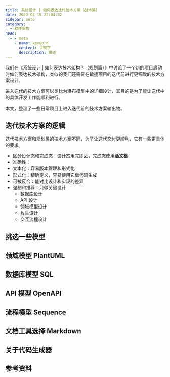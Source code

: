 ```yaml
---
title: 系统设计 | 如何表达迭代技术方案（战术篇）
date: 2023-04-18 22:04:32
sidebar: auto
category: 
  - 软件架构
head:
  - - meta
    - name: keyword
      content: 关键字
      description: 描述
---
```


我们在《系统设计 | 如何表达技术架构？（规划篇）》中讨论了一个新的项目启动时如何表达技术架构，类似的我们还需要在敏捷项目的迭代前进行更细致的技术方案设计。

进入迭代的技术方案可以类比为瀑布模型中的详细设计，其目的是为了能让迭代中的具体开发工作能顺利进行。

本文，整理了一些日常项目上进入迭代前的技术方案输出物。

## 迭代技术方案的逻辑

迭代技术方案和规划类的技术方案不同，为了让迭代交付更顺利，它有一些更具体的要求。

- 区分设计态和完成态：设计态用完即丢，完成态使用**活文档**
- 准确性：
- 文本化：容易版本管理和形式化
- 形式化：精确定义，容易使用它做代码生成
- 可被反合：能对比设计和实现的差异
- 强制和推荐：只做关键设计
  - 数据库设计
  - API 设计
  - 领域模型设计
  - 枚举设计
  - 交互流程设计

## 挑选一些模型

## 领域模型 PlantUML

## 数据库模型 SQL

## API 模型 OpenAPI

## 流程模型 Sequence

## 文档工具选择 Markdown

## 关于代码生成器

## 参考资料


